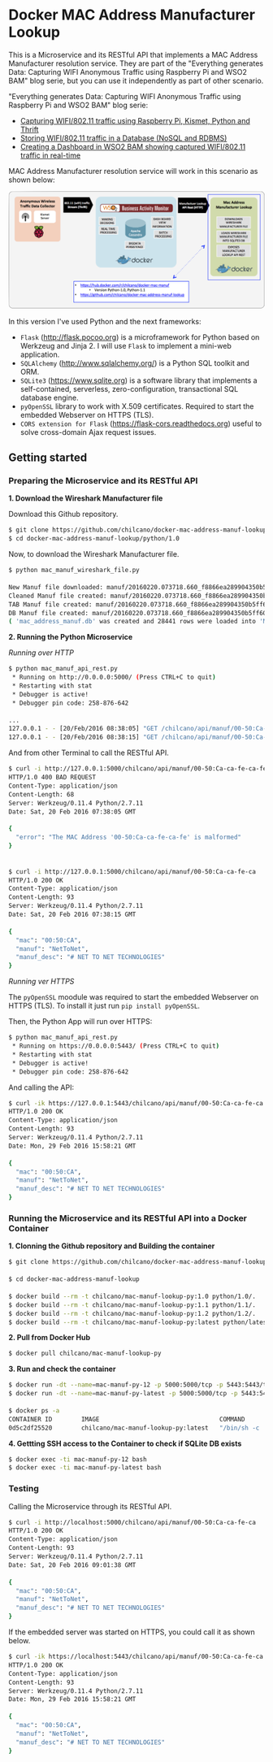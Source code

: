 # Docker MAC Address Manufacturer Lookup


This is a Microservice and its RESTful API that implements a MAC Address Manufacturer resolution service. They are part of the "Everything generates Data: Capturing WIFI Anonymous Traffic using Raspberry Pi and WSO2 BAM" blog serie, but you can use it independently as part of other scenario.

"Everything generates Data: Capturing WIFI Anonymous Traffic using Raspberry Pi and WSO2 BAM" blog serie:
- [Capturing WIFI/802.11 traffic using Raspberry Pi, Kismet, Python and Thrift](https://holisticsecurity.io/2016/02/02/everything-generates-data-capturing-wifi-anonymous-traffic-raspberrypi-wso2-part-i)
- [Storing WIFI/802.11 traffic in a Database (NoSQL and RDBMS)](https://holisticsecurity.io/2016/02/04/everything-generates-data-capturing-wifi-anonymous-traffic-using-raspberry-pi-and-wso2-bam-part-ii)
- [Creating a Dashboard in WSO2 BAM showing captured WIFI/802.11 traffic in real-time](https://holisticsecurity.io/2016/02/09/everything-generates-data-capturing-wifi-anonymous-traffic-raspberrypi-wso2-part-iii)


MAC Address Manufacturer resolution service will work in this scenario as shown below:

![The MAC Address Manufacturer Lookup Docker Container](https://github.com/chilcano/docker-mac-address-manuf-lookup/blob/master/chilcano_docker_microservice_mac_address_manuf_lookup_2.png "The MAC Address Manufacturer Lookup Docker Container")


In this version I've used Python and the next frameworks:


- `Flask` (http://flask.pocoo.org) is a microframework for Python based on Werkzeug and Jinja 2. I will use `Flask` to implement a mini-web application.
- `SQLAlchemy` (http://www.sqlalchemy.org/) is a Python SQL toolkit and ORM.
- `SQLite3` (https://www.sqlite.org) is a software library that implements a self-contained, serverless, zero-configuration, transactional SQL database engine.
- `pyOpenSSL` library to work with X.509 certificates. Required to start the embedded Webserver on HTTPS (TLS).
- `CORS extension for Flask` (https://flask-cors.readthedocs.org) useful to solve cross-domain Ajax request issues.


## Getting started

### Preparing the Microservice and its RESTful API

__1. Download the Wireshark Manufacturer file__


Download this Github repository.

```bash
$ git clone https://github.com/chilcano/docker-mac-address-manuf-lookup.git
$ cd docker-mac-address-manuf-lookup/python/1.0
```

Now, to download the Wireshark Manufacturer file.

```bash
$ python mac_manuf_wireshark_file.py

New Manuf file downloaded: manuf/20160220.073718.660_f8866ea289904350b5ff60ffda53edca_ok
Cleaned Manuf file created: manuf/20160220.073718.660_f8866ea289904350b5ff60ffda53edca_ok_cleaned
TAB Manuf file created: manuf/20160220.073718.660_f8866ea289904350b5ff60ffda53edca_ok_cleaned.tab
DB Manuf file created: manuf/20160220.073718.660_f8866ea289904350b5ff60ffda53edca_ok_cleaned.tab.db
( 'mac_address_manuf.db' was created and 28441 rows were loaded into 'MacAddressManuf' table. )
```

__2. Running the Python Microservice__


_Running over HTTP_

```bash
$ python mac_manuf_api_rest.py
 * Running on http://0.0.0.0:5000/ (Press CTRL+C to quit)
 * Restarting with stat
 * Debugger is active!
 * Debugger pin code: 258-876-642

...
127.0.0.1 - - [20/Feb/2016 08:38:05] "GET /chilcano/api/manuf/00-50:Ca-ca-fe-ca-fe HTTP/1.1" 400 -
127.0.0.1 - - [20/Feb/2016 08:38:15] "GET /chilcano/api/manuf/00-50:Ca-ca-fe-ca HTTP/1.1" 200 -

```

And from other Terminal to call the RESTful API.

```bash
$ curl -i http://127.0.0.1:5000/chilcano/api/manuf/00-50:Ca-ca-fe-ca-fe
HTTP/1.0 400 BAD REQUEST
Content-Type: application/json
Content-Length: 68
Server: Werkzeug/0.11.4 Python/2.7.11
Date: Sat, 20 Feb 2016 07:38:05 GMT

{
  "error": "The MAC Address '00-50:Ca-ca-fe-ca-fe' is malformed"
}


$ curl -i http://127.0.0.1:5000/chilcano/api/manuf/00-50:Ca-ca-fe-ca
HTTP/1.0 200 OK
Content-Type: application/json
Content-Length: 93
Server: Werkzeug/0.11.4 Python/2.7.11
Date: Sat, 20 Feb 2016 07:38:15 GMT

{
  "mac": "00:50:CA",
  "manuf": "NetToNet",
  "manuf_desc": "# NET TO NET TECHNOLOGIES"
}
```

_Running ver HTTPS_

The `pyOpenSSL` moodule was required to start the embedded Webserver on HTTPS (TLS).
To install it just run `pip install pyOpenSSL`.

Then, the Python App will run over HTTPS:

```bash
$ python mac_manuf_api_rest.py
 * Running on https://0.0.0.0:5443/ (Press CTRL+C to quit)
 * Restarting with stat
 * Debugger is active!
 * Debugger pin code: 258-876-642
```

And calling the API:

```bash
$ curl -ik https://127.0.0.1:5443/chilcano/api/manuf/00-50:Ca-ca-fe-ca
HTTP/1.0 200 OK
Content-Type: application/json
Content-Length: 93
Server: Werkzeug/0.11.4 Python/2.7.11
Date: Mon, 29 Feb 2016 15:58:21 GMT

{
  "mac": "00:50:CA",
  "manuf": "NetToNet",
  "manuf_desc": "# NET TO NET TECHNOLOGIES"
}
```

### Running the Microservice and its RESTful API into a Docker Container

__1. Clonning the Github repository and Building the container__

```bash
$ git clone https://github.com/chilcano/docker-mac-address-manuf-lookup.git

$ cd docker-mac-address-manuf-lookup

$ docker build --rm -t chilcano/mac-manuf-lookup-py:1.0 python/1.0/.
$ docker build --rm -t chilcano/mac-manuf-lookup-py:1.1 python/1.1/.
$ docker build --rm -t chilcano/mac-manuf-lookup-py:1.2 python/1.2/.
$ docker build --rm -t chilcano/mac-manuf-lookup-py:latest python/latest/.
```

__2. Pull from Docker Hub__

```bash
$ docker pull chilcano/mac-manuf-lookup-py
```

__3. Run and check the container__

```bash
$ docker run -dt --name=mac-manuf-py-12 -p 5000:5000/tcp -p 5443:5443/tcp chilcano/mac-manuf-lookup-py:1.2
$ docker run -dt --name=mac-manuf-py-latest -p 5000:5000/tcp -p 5443:5443/tcp chilcano/mac-manuf-lookup-py:latest

$ docker ps -a
CONTAINER ID        IMAGE                                 COMMAND                  CREATED             STATUS              PORTS                                            NAMES
0d5c2df25520        chilcano/mac-manuf-lookup-py:latest   "/bin/sh -c 'pytho..."   8 seconds ago       Up 6 seconds        0.0.0.0:5000->5000/tcp, 0.0.0.0:5443->5443/tcp   mac-manuf-py-latest
```

__4. Gettting SSH access to the Container to check if SQLite DB exists__

```bash
$ docker exec -ti mac-manuf-py-12 bash
$ docker exec -ti mac-manuf-py-latest bash
```


### Testing


Calling the Microservice through its RESTful API.

```bash
$ curl -i http://localhost:5000/chilcano/api/manuf/00-50:Ca-ca-fe-ca
HTTP/1.0 200 OK
Content-Type: application/json
Content-Length: 93
Server: Werkzeug/0.11.4 Python/2.7.11
Date: Sat, 20 Feb 2016 09:01:38 GMT

{
  "mac": "00:50:CA",
  "manuf": "NetToNet",
  "manuf_desc": "# NET TO NET TECHNOLOGIES"
}
```

If the embedded server was started on HTTPS, you could call it as shown below.

```bash
$ curl -ik https://localhost:5443/chilcano/api/manuf/00-50:Ca-ca-fe-ca
HTTP/1.0 200 OK
Content-Type: application/json
Content-Length: 93
Server: Werkzeug/0.11.4 Python/2.7.11
Date: Mon, 29 Feb 2016 15:58:21 GMT

{
  "mac": "00:50:CA",
  "manuf": "NetToNet",
  "manuf_desc": "# NET TO NET TECHNOLOGIES"
}
```
